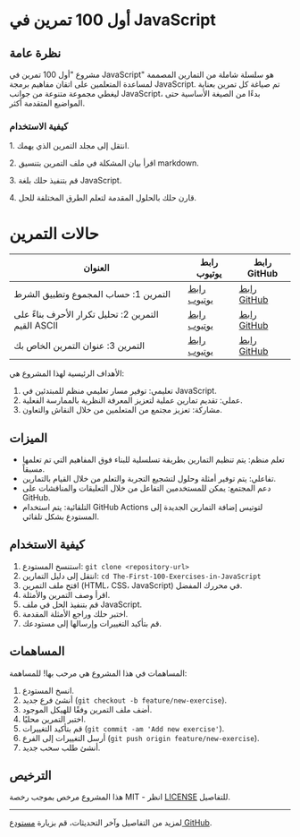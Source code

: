 أول 100 تمرين في JavaScript
===========================

نظرة عامة
---------

مشروع "أول 100 تمرين في JavaScript" هو سلسلة شاملة من التمارين المصممة لمساعدة المتعلمين على اتقان مفاهيم برمجة JavaScript. تم صياغة كل تمرين بعناية ليغطي مجموعة متنوعة من جوانب JavaScript، بدءًا من الصيغة الأساسية حتى المواضيع المتقدمة أكثر.

### كيفية الاستخدام

1\. انتقل إلى مجلد التمرين الذي يهمك.

2\. اقرأ بيان المشكلة في ملف التمرين بتنسيق markdown.

3\. قم بتنفيذ حلك بلغة JavaScript.

4\. قارن حلك بالحلول المقدمة لتعلم الطرق المختلفة للحل.
# حالات التمرين

| العنوان | رابط يوتيوب | رابط GitHub |
|---------|--------------|--------------|
| التمرين 1: حساب المجموع وتطبيق الشرط | [رابط يوتيوب](https://www.youtube.com/watch?v=YOUR_YOUTUBE_VIDEO_ID) | [رابط GitHub](https://kerrasdev.github.io/-100-JavaScript/100/001/indix.html) |
| التمرين 2: تحليل تكرار الأحرف بناءً على القيم ASCII | [رابط يوتيوب](https://www.youtube.com/watch?v=YOUR_YOUTUBE_VIDEO_ID) | [رابط GitHub](https://kerrasdev.github.io/-100-JavaScript/100/002/indix.html) |
| التمرين 3: عنوان التمرين الخاص بك | [رابط يوتيوب](https://www.youtube.com/watch?v=YOUR_YOUTUBE_VIDEO_ID) | [رابط GitHub](https://kerrasdev.github.io/-100-JavaScript/100/001/indix.html) |

الأهداف الرئيسية لهذا المشروع هي:

1.  تعليمي: توفير مسار تعليمي منظم للمبتدئين في JavaScript.
2.  عملي: تقديم تمارين عملية لتعزيز المعرفة النظرية بالممارسة الفعلية.
3.  مشاركة: تعزيز مجتمع من المتعلمين من خلال النقاش والتعاون.

الميزات
-------

-   تعلم منظم: يتم تنظيم التمارين بطريقة تسلسلية للبناء فوق المفاهيم التي تم تعلمها مسبقاً.
-   تفاعلي: يتم توفير أمثلة وحلول لتشجيع التجربة والتعلم من خلال القيام بالتمارين.
-   دعم المجتمع: يمكن للمستخدمين التفاعل من خلال التعليقات والمناقشات على GitHub.
-   التلقائية: يتم استخدام GitHub Actions لتوتيس إضافة التمارين الجديدة إلى المستودع بشكل تلقائي.

كيفية الاستخدام
---------------

1.  استنسخ المستودع: `git clone <repository-url>`
2.  انتقل إلى دليل التمارين: `cd The-First-100-Exercises-in-JavaScript`
3.  افتح ملف التمرين (HTML، CSS، JavaScript) في محررك المفضل.
4.  اقرأ وصف التمرين والأمثلة.
5.  قم بتنفيذ الحل في ملف JavaScript.
6.  اختبر حلك وراجع الأمثلة المقدمة.
7.  قم بتأكيد التغييرات وإرسالها إلى مستودعك.

المساهمات
---------

المساهمات في هذا المشروع هي مرحب بها! للمساهمة:

1.  انسخ المستودع.
2.  أنشئ فرع جديد (`git checkout -b feature/new-exercise`).
3.  أضف ملف التمرين وفقًا للهيكل الموجود.
4.  اختبر التمرين محليًا.
5.  قم بتأكيد التغييرات (`git commit -am 'Add new exercise'`).
6.  أرسل التغييرات إلى الفرع (`git push origin feature/new-exercise`).
7.  أنشئ طلب سحب جديد.

الترخيص
-------

هذا المشروع مرخص بموجب رخصة MIT - انظر [LICENSE](https://chatgpt.com/c/LICENSE) للتفاصيل.

* * * * *

لمزيد من التفاصيل وآخر التحديثات، قم بزيارة [مستودع GitHub](https://chatgpt.com/c/repository-url).
